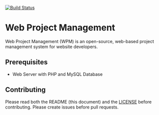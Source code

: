 [![Build Status](https://travis-ci.com/Sprouse-Websites/Web-Project-Management.svg?branch=main)](https://travis-ci.com/Sprouse-Websites/Web-Project-Management)
# Web Project Management
Web Project Management (WPM) is an open-source, web-based project management system for website developers.

## Prerequisites
- Web Server with PHP and MySQL Database

## Contributing
Please read both the README (this document) and the [LICENSE](https://github.com/Sprouse-Websites/Web-Project-Management/blob/main/LICENSE) before contributing. Please create issues before pull requests.
